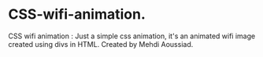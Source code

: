 # CSS-wifi-animation.
CSS wifi animation : Just a simple css animation, it's an animated wifi image created using divs in HTML.
Created by Mehdi Aoussiad.
